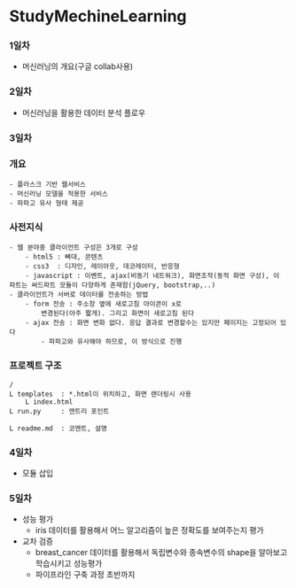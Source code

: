 # StudyMechineLearning

### 1일차
  - 머신러닝의 개요(구글 collab사용)

### 2일차 
  - 머신러닝을 활용한 데이터 분석 플로우

### 3일차
  ### 개요
    - 플라스크 기반 웹서비스
    - 머신러닝 모델을 적용한 서비스
    - 파파고 유사 형태 제공

  ### 사전지식
    - 웹 분야중 클라이언트 구성은 3개로 구성
        - html5 : 뼈대, 콘텐츠
        - css3  : 디자인, 레이아웃, 데코레이터, 반응형
        - javascript : 이벤트, ajax(비동기 네트워크), 화면조작(동적 화면 구성), 이 파트는 써드파트 모듈이 다양하게 존재함(jQuery, bootstrap,..)
    - 클라이언트가 서버로 데이터를 전송하는 방법
        - form 전송 : 주소창 옆에 새로고침 아이콘이 x로
            변경된다(아주 짧게). 그리고 화면이 새로고침 된다
        - ajax 전송 : 화면 변화 없다. 응답 결과로 변경할수는 있지만 페이지는 고정되어 있다
            - 파파고와 유사해야 하므로, 이 방식으로 진행

  ### 프로젝트 구조
    /
    L templates  : *.html이 위치하고, 화면 랜더링시 사용
        L index.html
    L run.py     : 엔트리 포인트
    
    L readme.md  : 코멘트, 설명
### 4일차
  - 모듈 삽입

### 5일차
  - 성능 평가
    - iris 데이터를 활용해서 어느 알고리즘이 높은 정확도를 보여주는지 평가
  - 교차 검증
    - breast_cancer 데이터를 활용해서 독립변수와 종속변수의 shape을 알아보고 학습시키고 성능평가
    - 파이프라인 구축 과정 초반까지